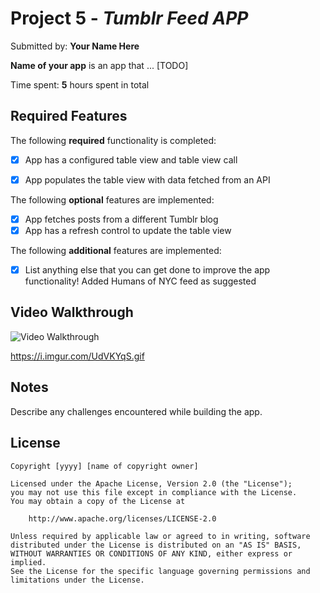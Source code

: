 # Project 5 - *Tumblr Feed APP*

Submitted by: **Your Name Here**

**Name of your app** is an app that ... [TODO] 

Time spent: **5** hours spent in total

## Required Features

The following **required** functionality is completed:

- [X] App has a configured table view and table view call
- [X] App populates the table view with data fetched from an API


The following **optional** features are implemented:

- [X] App fetches posts from a different Tumblr blog
- [X] App has a refresh control to update the table view

The following **additional** features are implemented:

- [X] List anything else that you can get done to improve the app functionality!
Added Humans of NYC feed as suggested 

## Video Walkthrough

<img src='https://i.imgur.com/UdVKYqS.gif' title='Video Walkthrough' width='' alt='Video Walkthrough'/>



https://i.imgur.com/UdVKYqS.gif

## Notes

Describe any challenges encountered while building the app.

## License

    Copyright [yyyy] [name of copyright owner]

    Licensed under the Apache License, Version 2.0 (the "License");
    you may not use this file except in compliance with the License.
    You may obtain a copy of the License at

        http://www.apache.org/licenses/LICENSE-2.0

    Unless required by applicable law or agreed to in writing, software
    distributed under the License is distributed on an "AS IS" BASIS,
    WITHOUT WARRANTIES OR CONDITIONS OF ANY KIND, either express or implied.
    See the License for the specific language governing permissions and
    limitations under the License.
